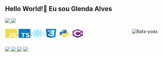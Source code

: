 ## Hello World!🦇  Eu sou Glenda Alves
<div>
<a href="https://github.com/glendaalves06">
<img height="160em" src="https://github-readme-stats.vercel.app/api?username=glendaalves06&show_icons=true&theme=neon&include_all_commits=true&count_private=true"/>
<img height="160em" src="https://github-readme-stats.vercel.app/api/top-langs/?username=glendaalves&layout=compact&langs_count=16&theme=neon"/>
</div> 
<div style="display: inline_block"><br>
<img align="center" alt="Rafa-Js" height="30" width="40" src="https://raw.githubusercontent.com/devicons/devicon/master/icons/javascript/javascript-plain.svg">
<img align="center" alt="Rafa-Ts" height="30" width="40" src="https://raw.githubusercontent.com/devicons/devicon/master/icons/typescript/typescript-plain.svg">
<img align="center" alt="Rafa-React" height="30" width="40" src="https://raw.githubusercontent.com/devicons/devicon/master/icons/react/react-original.svg">
<img align="center" alt="Rafa-CSS" height="30" width="40" src="https://raw.githubusercontent.com/devicons/devicon/master/icons/css3/css3-original.svg">
<img align="center" alt="Rafa-Python" height="30" width="40" src="https://raw.githubusercontent.com/devicons/devicon/master/icons/python/python-original.svg">
<img align="center" alt="Rafa-Csharp" height="30" width="40" src="https://raw.githubusercontent.com/devicons/devicon/master/icons/csharp/csharp-original.svg">
<img align="right" alt="Rafa-yoda" src="https://cdn.discordapp.com/attachments/795358919417397249/825430589581688872/hi.gif">
</div>

##
  <div>
<a href="https://instagram.com/glendaalves" target="_blank"><img src="https://img.shields.io/badge/-Instagram-%23E4405F?style=for-the-badge&logo=instagram&logoColor=white"
target="_blank"></a>
<a href="https://www.twitch.tv/glendaalves09" target="_blank"><img src="https://img.shields.io/badge/Twitch-9146FF?style=for-the-badge&logo=twitch&logoColor=white"
target="_blank"></>

</a>
<a href = "mailto:alvesglenda3@gmail.tech"><img src="https://img.shields.io/badge/-Gmail-%23333?style=for-the-badge&logo=gmail&logoColor=white" target="_blank"></a>
<a href="https://www.linkedin.com/in/glendaalves" target="_blank"><img src="https://img.shields.io/badge/-LinkedIn-%230077B5?style=for-the-
badge&logo=linkedin&logoColor=white" target="_blank"></a>
</div>






